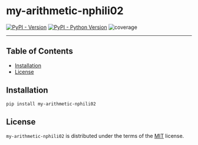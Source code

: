 # my-arithmetic-nphili02

[![PyPI - Version](https://img.shields.io/pypi/v/my-arithmetic-nphili02.svg)](https://pypi.org/project/my-arithmetic-nphili02)
[![PyPI - Python Version](https://img.shields.io/pypi/pyversions/my-arithmetic-nphili02.svg)](https://pypi.org/project/my-arithmetic-nphili02)
![coverage](https://gitlab.univ-lr.fr/nphili02/my-arithmetic-nphili02/badges/main/coverage.svg?job=test)

-----

## Table of Contents

- [Installation](#installation)
- [License](#license)

## Installation

```console
pip install my-arithmetic-nphili02
```

## License

`my-arithmetic-nphili02` is distributed under the terms of the [MIT](https://spdx.org/licenses/MIT.html) license.

